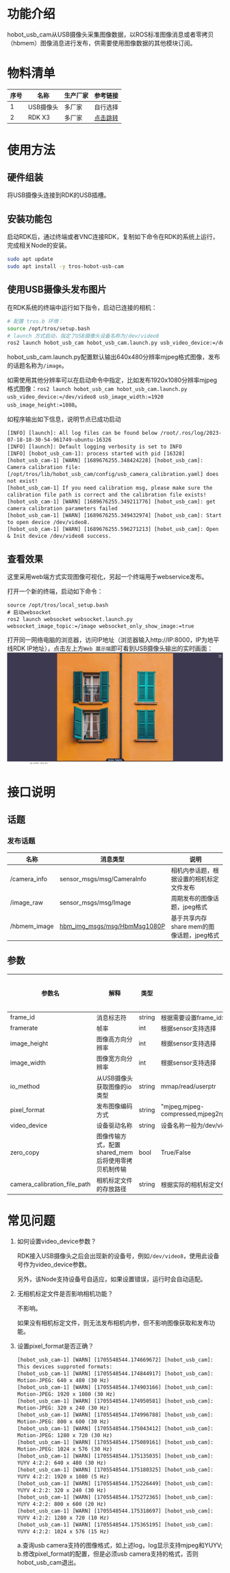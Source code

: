 # 功能介绍

hobot_usb_cam从USB摄像头采集图像数据，以ROS标准图像消息或者零拷贝（hbmem）图像消息进行发布，供需要使用图像数据的其他模块订阅。

# 物料清单

| 序号 | 名称   | 生产厂家 | 参考链接                                                     |
| ---- | ------ | -------- | ------------------------------------------------------------ |
| 1    | USB摄像头    | 多厂家 | 自行选择 |
| 2    | RDK X3 | 多厂家 | [点击跳转](https://developer.horizon.cc/rdkx3) |

# 使用方法

## 硬件组装

将USB摄像头连接到RDK的USB插槽。

## 安装功能包

启动RDK后，通过终端或者VNC连接RDK，复制如下命令在RDK的系统上运行，完成相关Node的安装。

```bash
sudo apt update
sudo apt install -y tros-hobot-usb-cam
```

## 使用USB摄像头发布图片

在RDK系统的终端中运行如下指令，启动已连接的相机：

```bash
# 配置 tros.b 环境：
source /opt/tros/setup.bash
# launch 方式启动，指定了USB摄像头设备名称为/dev/video8
ros2 launch hobot_usb_cam hobot_usb_cam.launch.py usb_video_device:=/dev/video8
```

hobot_usb_cam.launch.py配置默认输出640x480分辨率mjpeg格式图像，发布的话题名称为`/image`。

如需使用其他分辨率可以在启动命令中指定，比如发布1920x1080分辨率mjpeg格式图像：`ros2 launch hobot_usb_cam hobot_usb_cam.launch.py usb_video_device:=/dev/video8 usb_image_width:=1920 usb_image_height:=1080`。

如程序输出如下信息，说明节点已成功启动

```text
[INFO] [launch]: All log files can be found below /root/.ros/log/2023-07-18-18-30-54-961749-ubuntu-16326
[INFO] [launch]: Default logging verbosity is set to INFO
[INFO] [hobot_usb_cam-1]: process started with pid [16328]
[hobot_usb_cam-1] [WARN] [1689676255.348424228] [hobot_usb_cam]: Camera calibration file: [/opt/tros/lib/hobot_usb_cam/config/usb_camera_calibration.yaml] does not exist!
[hobot_usb_cam-1] If you need calibration msg, please make sure the calibration file path is correct and the calibration file exists!
[hobot_usb_cam-1] [WARN] [1689676255.349211776] [hobot_usb_cam]: get camera calibration parameters failed
[hobot_usb_cam-1] [WARN] [1689676255.349432974] [hobot_usb_cam]: Start to open device /dev/video8.
[hobot_usb_cam-1] [WARN] [1689676255.596271213] [hobot_usb_cam]: Open & Init device /dev/video8 success.
```

## 查看效果

这里采用web端方式实现图像可视化，另起一个终端用于webservice发布。

打开一个新的终端，启动如下命令：

```shell
source /opt/tros/local_setup.bash
# 启动websocket
ros2 launch websocket websocket.launch.py websocket_image_topic:=/image websocket_only_show_image:=true
```

打开同一网络电脑的浏览器，访问IP地址（浏览器输入http://IP:8000，IP为地平线RDK IP地址），点击左上方`Web 展示端`即可看到USB摄像头输出的实时画面：
     ![web_usb](./image/web_usb.png "实时图像")


# 接口说明

## 话题

### 发布话题
| 名称         | 消息类型                             | 说明                                     |
| ------------ | ------------------------------------ | ---------------------------------------- |
| /camera_info | sensor_msgs/msg/CameraInfo           | 相机内参话题，根据设置的相机标定文件发布 |
| /image_raw   | sensor_msgs/msg/Image                | 周期发布的图像话题，jpeg格式             |
| /hbmem_image   | [hbm_img_msgs/msg/HbmMsg1080P](https://github.com/HorizonRDK/hobot_msgs/blob/develop/hbm_img_msgs/msg/HbmMsg1080P.msg) | 基于共享内存share mem的图像话题，jpeg格式        |

## 参数
| 参数名      | 解释             | 类型   | 支持的配置                 | 是否必须 | 默认值             |
| ------------| -----------------| -------| --------------------------| -------- | -------------------|
| frame_id    | 消息标志符       | string | 根据需要设置frame_id名字   | 否       | "default_usb_cam"  |
| framerate   | 帧率             | int    | 根据sensor支持选择         | 否       | 30                 |
| image_height| 图像高方向分辨率 | int    | 根据sensor支持选择         | 否       | 640                |
| image_width | 图像宽方向分辨率 | int    | 根据sensor支持选择         | 否        | 480               |
| io_method   | 从USB摄像头获取图像的io类型            | string | mmap/read/userptr          | 否       | "mmap"         |
| pixel_format| 发布图像编码方式          | string | "mjpeg,mjpeg-compressed,mjpeg2rgb,rgb8,yuyv,yuyv2rgb,uyvy,uyvy2rgb,m4202rgb,mono8,mono16,y102mono8"        | 否        | “mjpeg”           |
| video_device| 设备驱动名称     | string | 设备名称一般为/dev/videox  | 否        | "/dev/video0"     |
| zero_copy   | 图像传输方式，配置shared_mem后将使用零拷贝机制传输   | bool   | True/False                 | 否       | "True"           |
| camera_calibration_file_path  | 相机标定文件的存放路径  | string   | 根据实际的相机标定文件存放路径配置   | 否  | "/opt/tros/lib/hobot_usb_cam/config/usb_camera_calibration.yaml" |


# 常见问题

1. 如何设置video_device参数？

    RDK接入USB摄像头之后会出现新的设备号，例如`/dev/video8`，使用此设备号作为video_device参数。

    另外，该Node支持设备号自适应，如果设置错误，运行时会自动适配。

2. 无相机标定文件是否影响相机功能？

   不影响。
   
   如果没有相机标定文件，则无法发布相机内参，但不影响图像获取和发布功能。
3. 设置pixel_format是否正确？
    ```text
    [hobot_usb_cam-1] [WARN] [1705548544.174669672] [hobot_usb_cam]: This devices supproted formats:
    [hobot_usb_cam-1] [WARN] [1705548544.174844917] [hobot_usb_cam]:        Motion-JPEG: 640 x 480 (30 Hz)
    [hobot_usb_cam-1] [WARN] [1705548544.174903166] [hobot_usb_cam]:        Motion-JPEG: 1920 x 1080 (30 Hz)
    [hobot_usb_cam-1] [WARN] [1705548544.174950581] [hobot_usb_cam]:        Motion-JPEG: 320 x 240 (30 Hz)
    [hobot_usb_cam-1] [WARN] [1705548544.174996788] [hobot_usb_cam]:        Motion-JPEG: 800 x 600 (30 Hz)
    [hobot_usb_cam-1] [WARN] [1705548544.175043412] [hobot_usb_cam]:        Motion-JPEG: 1280 x 720 (30 Hz)
    [hobot_usb_cam-1] [WARN] [1705548544.175089161] [hobot_usb_cam]:        Motion-JPEG: 1024 x 576 (30 Hz)
    [hobot_usb_cam-1] [WARN] [1705548544.175135035] [hobot_usb_cam]:        YUYV 4:2:2: 640 x 480 (30 Hz)
    [hobot_usb_cam-1] [WARN] [1705548544.175180325] [hobot_usb_cam]:        YUYV 4:2:2: 1920 x 1080 (5 Hz)
    [hobot_usb_cam-1] [WARN] [1705548544.175226449] [hobot_usb_cam]:        YUYV 4:2:2: 320 x 240 (30 Hz)
    [hobot_usb_cam-1] [WARN] [1705548544.175272365] [hobot_usb_cam]:        YUYV 4:2:2: 800 x 600 (20 Hz)
    [hobot_usb_cam-1] [WARN] [1705548544.175318697] [hobot_usb_cam]:        YUYV 4:2:2: 1280 x 720 (10 Hz)
    [hobot_usb_cam-1] [WARN] [1705548544.175365195] [hobot_usb_cam]:        YUYV 4:2:2: 1024 x 576 (15 Hz)
    ```
    a.查询usb camera支持的图像格式，如上述log，log显示支持mjpeg和YUYV;
    b.修改pixel_format的配置，但是必须usb camera支持的格式，否则hobot_usb_cam退出。
